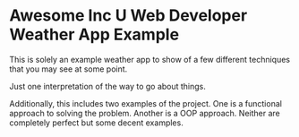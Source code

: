 # Awesome Inc U Web Developer Weather App Example

This is solely an example weather app to show of a few different techniques that you may see at some point. 

Just one interpretation of the way to go about things. 

Additionally, this includes two examples of the project. One is a functional approach to solving the problem. Another is a OOP approach. Neither are completely perfect but some decent examples. 